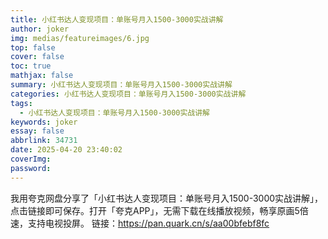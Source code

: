```yaml
---
title: 小红书达人变现项目：单账号月入1500-3000实战讲解
author: joker
img: medias/featureimages/6.jpg
top: false
cover: false
toc: true
mathjax: false
summary: 小红书达人变现项目：单账号月入1500-3000实战讲解
categories: 小红书达人变现项目：单账号月入1500-3000实战讲解
tags:
  - 小红书达人变现项目：单账号月入1500-3000实战讲解
keywords: joker
essay: false
abbrlink: 34731
date: 2025-04-20 23:40:02
coverImg:
password:
---
```


我用夸克网盘分享了「小红书达人变现项目：单账号月入1500-3000实战讲解」，点击链接即可保存。打开「夸克APP」，无需下载在线播放视频，畅享原画5倍速，支持电视投屏。
链接：https://pan.quark.cn/s/aa00bfebf8fc

